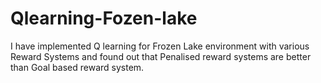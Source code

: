 # Qlearning-Fozen-lake
I have implemented Q learning for Frozen Lake environment with various Reward Systems and found out that Penalised reward systems are better than Goal based reward system.
